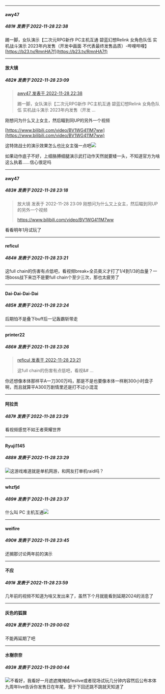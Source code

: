 

*****

####  awy47  
##### 481#       发表于 2022-11-28 22:38

踢一脚，女队演示【二次元RPG新作 PC主机互通 碧蓝幻想Relink 女角色队伍 实机战斗演示 2023年内发售（开发中画面 不代表最终发售品质）-哔哩哔哩】 [https://b23.tv/RmnHA7f](https://b23.tv/RmnHA7f)



*****

####  放大镜  
##### 482#       发表于 2022-11-28 23:09

<blockquote><a href="httphttps://bbs.saraba1st.com/2b/forum.php?mod=redirect&amp;goto=findpost&amp;pid=58668154&amp;ptid=1977194" target="_blank">awy47 发表于 2022-11-28 22:38</a>

踢一脚，女队演示【二次元RPG新作 PC主机互通 碧蓝幻想Relink 女角色队伍 实机战斗演示 2023年内发售（开发 ...</blockquote>
刚想问为什么又上女主，然后瞄到同UP的另外一个视频

[https://www.bilibili.com/video/BV1WG411M7ww](https://www.bilibili.com/video/BV1WG411M7ww)

这特效战士的演示效果怎么也比女主强一点吧<img src="https://static.saraba1st.com/image/smiley/face2017/004.gif" referrerpolicy="no-referrer">

如果动作底子不好，上细胳膊细腿演示武打动作天然就要矮一头，不知道官方为啥这么执着……信心很足吗



*****

####  awy47  
##### 483#       发表于 2022-11-28 23:18

<blockquote>放大镜 发表于 2022-11-28 23:09
刚想问为什么又上女主，然后瞄到同UP的另外一个视频

https://www.bilibili.com/video/BV1WG411M7ww
</blockquote>
看看明年1月试玩了



*****

####  reficul  
##### 484#       发表于 2022-11-28 23:21

这full chain的伤害有点低吧，看视频break+全员奥义才打了1/4到1/3的血量？一场boss战下来岂不是要full chain个至少三次，那也太疲劳了

*****

####  Dai-Dai-Dai-Dai  
##### 485#       发表于 2022-11-28 23:24

后期怕不是叠下buff后一记轰霸斩带走

*****

####  printer22  
##### 486#       发表于 2022-11-28 23:26

<blockquote><a href="httphttps://bbs.saraba1st.com/2b/forum.php?mod=redirect&amp;goto=findpost&amp;pid=58668988&amp;ptid=1977194" target="_blank">reficul 发表于 2022-11-28 23:21</a>

这full chain的伤害有点低吧，看视&amp;# ...</blockquote>
你还想像本体那样平A一刀300万吗，那是不是也要像本体一样刷300小时盘子啊，而且就算平A300万剧情里还是打不过小混混

*****

####  阿拉贡  
##### 487#       发表于 2022-11-28 23:29

看视频感觉不如王者荣耀世界

*****

####  Ryuji1145  
##### 488#       发表于 2022-11-28 23:29

<img src="https://static.saraba1st.com/image/smiley/face2017/001.png" referrerpolicy="no-referrer">这游戏难道就是单机网游，和网友打单机raid吗？



*****

####  whzfjd  
##### 489#       发表于 2022-11-28 23:37

什么叫 PC 主机互通<img src="https://static.saraba1st.com/image/smiley/face2017/067.png" referrerpolicy="no-referrer">



*****

####  weifire  
##### 490#       发表于 2022-11-28 23:45

还搁那讨论两年前的演示



*****

####  不应  
##### 491#       发表于 2022-11-28 23:59

几年前的视频不知道为啥又发出来了，虽然下个月就能看到延期2024的消息了



*****

####  灰色的狐狸  
##### 492#       发表于 2022-11-29 00:02

不能再延期了吧



*****

####  水樹奈奈  
##### 493#       发表于 2022-11-29 00:44

<img src="https://static.saraba1st.com/image/smiley/face2017/037.png" referrerpolicy="no-referrer">不看好，我看好一月遮遮掩掩给feslive或者现场试玩几分钟内容然后公布本体九周年live告诉你发售日在年尾，至于下回还跳不跳就天知道了

